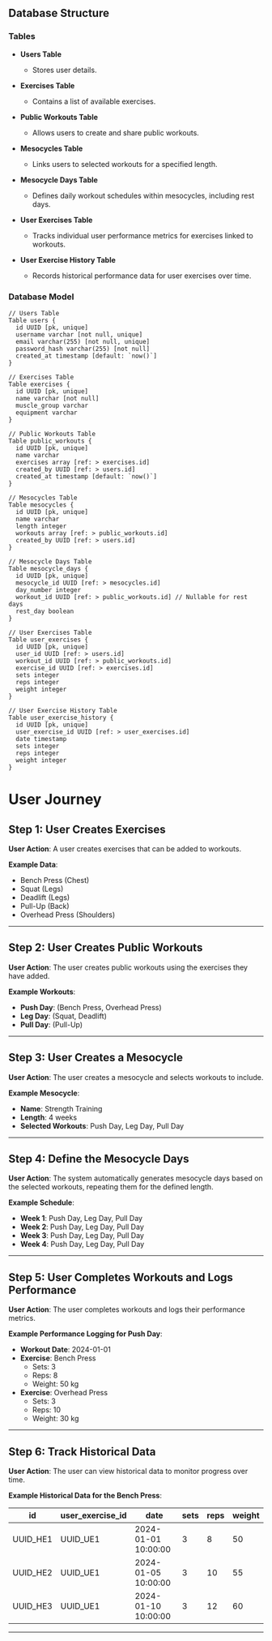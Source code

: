 ## Database Structure

### Tables

- **Users Table**
  - Stores user details.

- **Exercises Table**
  - Contains a list of available exercises.

- **Public Workouts Table**
  - Allows users to create and share public workouts.

- **Mesocycles Table**
  - Links users to selected workouts for a specified length.

- **Mesocycle Days Table**
  - Defines daily workout schedules within mesocycles, including rest days.

- **User Exercises Table**
  - Tracks individual user performance metrics for exercises linked to workouts.

- **User Exercise History Table**
  - Records historical performance data for user exercises over time.

### Database Model

```plaintext
// Users Table
Table users {
  id UUID [pk, unique]                 
  username varchar [not null, unique]             
  email varchar(255) [not null, unique]
  password_hash varchar(255) [not null]
  created_at timestamp [default: `now()`]
}

// Exercises Table
Table exercises {
  id UUID [pk, unique]
  name varchar [not null]
  muscle_group varchar
  equipment varchar
}

// Public Workouts Table
Table public_workouts {
  id UUID [pk, unique]
  name varchar
  exercises array [ref: > exercises.id]
  created_by UUID [ref: > users.id]
  created_at timestamp [default: `now()`]
}

// Mesocycles Table
Table mesocycles {
  id UUID [pk, unique]
  name varchar
  length integer
  workouts array [ref: > public_workouts.id]
  created_by UUID [ref: > users.id]
}

// Mesocycle Days Table
Table mesocycle_days {
  id UUID [pk, unique]
  mesocycle_id UUID [ref: > mesocycles.id]
  day_number integer
  workout_id UUID [ref: > public_workouts.id] // Nullable for rest days
  rest_day boolean
}

// User Exercises Table
Table user_exercises {
  id UUID [pk, unique]
  user_id UUID [ref: > users.id]
  workout_id UUID [ref: > public_workouts.id]
  exercise_id UUID [ref: > exercises.id]
  sets integer
  reps integer
  weight integer
}

// User Exercise History Table
Table user_exercise_history {
  id UUID [pk, unique]
  user_exercise_id UUID [ref: > user_exercises.id]
  date timestamp
  sets integer
  reps integer
  weight integer
}
```

# User Journey

## Step 1: User Creates Exercises

**User Action**: A user creates exercises that can be added to workouts.

**Example Data**:
- Bench Press (Chest)
- Squat (Legs)
- Deadlift (Legs)
- Pull-Up (Back)
- Overhead Press (Shoulders)

---

## Step 2: User Creates Public Workouts

**User Action**: The user creates public workouts using the exercises they have added.

**Example Workouts**:
- **Push Day**: (Bench Press, Overhead Press)
- **Leg Day**: (Squat, Deadlift)
- **Pull Day**: (Pull-Up)

---

## Step 3: User Creates a Mesocycle

**User Action**: The user creates a mesocycle and selects workouts to include.

**Example Mesocycle**:
- **Name**: Strength Training
- **Length**: 4 weeks
- **Selected Workouts**: Push Day, Leg Day, Pull Day

---

## Step 4: Define the Mesocycle Days

**User Action**: The system automatically generates mesocycle days based on the selected workouts, repeating them for the defined length.

**Example Schedule**:
- **Week 1**: Push Day, Leg Day, Pull Day
- **Week 2**: Push Day, Leg Day, Pull Day
- **Week 3**: Push Day, Leg Day, Pull Day
- **Week 4**: Push Day, Leg Day, Pull Day

---

## Step 5: User Completes Workouts and Logs Performance

**User Action**: The user completes workouts and logs their performance metrics.

**Example Performance Logging for Push Day**:
- **Workout Date**: 2024-01-01
- **Exercise**: Bench Press
  - Sets: 3
  - Reps: 8
  - Weight: 50 kg
- **Exercise**: Overhead Press
  - Sets: 3
  - Reps: 10
  - Weight: 30 kg

---

## Step 6: Track Historical Data

**User Action**: The user can view historical data to monitor progress over time.

**Example Historical Data for the Bench Press**:

| id          | user_exercise_id | date                | sets | reps | weight |
|-------------|-------------------|---------------------|------|------|--------|
| UUID_HE1    | UUID_UE1          | 2024-01-01 10:00:00 | 3    | 8    | 50     |
| UUID_HE2    | UUID_UE1          | 2024-01-05 10:00:00 | 3    | 10   | 55     |
| UUID_HE3    | UUID_UE1          | 2024-01-10 10:00:00 | 3    | 12   | 60     |

---

